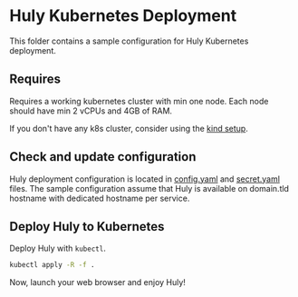 # Huly Kubernetes Deployment

This folder contains a sample configuration for Huly Kubernetes deployment.

## Requires

Requires a working kubernetes cluster with min one node. Each node should have min 2 vCPUs and 4GB of RAM.

If you don't have any k8s cluster, consider using the [kind setup](QUICKSTART.md).

## Check and update configuration

Huly deployment configuration is located in [config.yaml](config/config.yaml) and [secret.yaml](config/secret.yaml) files.
The sample configuration assume that Huly is available on domain.tld hostname with dedicated hostname per service.

## Deploy Huly to Kubernetes

Deploy Huly with `kubectl`.

```bash
kubectl apply -R -f .
```

Now, launch your web browser and enjoy Huly!
